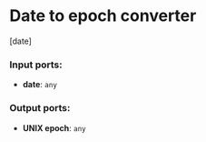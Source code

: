 # Date to epoch converter

[date]

### Input ports:

* __date__: `any`


### Output ports:

* __UNIX epoch__: `any`



